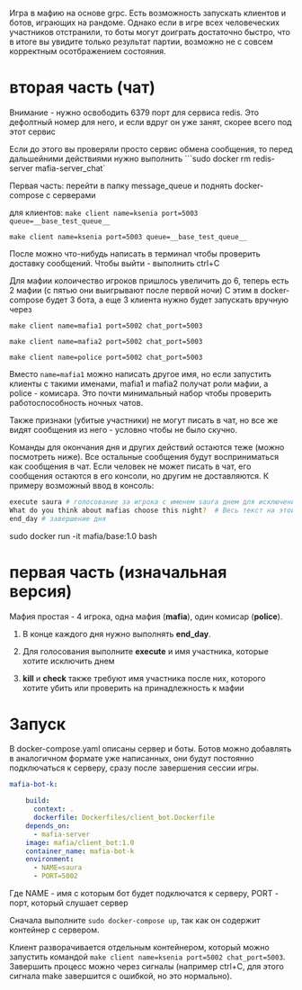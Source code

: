 Игра в мафию на основе grpc. Есть возможность запускать клиентов и ботов, играющих на рандоме.
Однако если в игре всех человеческих участников отстранили, то боты могут доиграть достаточно быстро, что в итоге вы увидите только результат партии, возможно не с совсем корректным осотбражением состояния.

# вторая часть (чат)

Внимание - нужно освободить 6379 порт для сервиса redis. Это дефолтный номер для него, и если вдруг он уже занят, скорее всего под этот сервис

Если до этого вы проверяли просто сервис обмена сообщения, то перед дальшейними действиями нужно выполнить
```sudo docker rm redis-server mafia-server_chat`

Первая часть:
перейти в папку message_queue
и поднять docker-compose с серверами

для клиентов:
```make client name=ksenia port=5003 queue=__base_test_queue__```

```make client name=ksenia port=5003 queue=__base_test_queue__```

После можно что-нибудь написать в терминал чтобы проверить доставку сообщений. Чтобы выйти - выполнить ctrl+C

Для мафии
колоичество игроков пришлось увеличить до 6, теперь есть 2 мафии (с пятью они выигрывают после первой ночи)
С этим в docker-compose будет 3 бота, а еще 3 клиента нужно будет запускать вручную через

```make client name=mafia1 port=5002 chat_port=5003```

```make client name=mafia2 port=5002 chat_port=5003```

```make client name=police port=5002 chat_port=5003```

Вместо ```name=mafia1``` можно написать другое имя, но если запустить клиенты с такими именами, mafia1 и mafia2 получат роли мафии, а police - комисара. Это почти минимальный набор чтобы проверить работоспособность ночных чатов.

Также признаки (убитые участники) не могут писать в чат, но все же видят сообщения из него - условно чтобы не было скучно.

Команды для окончания дня и других действий остаются теже (можно посмотреть ниже). Все остальные сообщения будут восприниматься как сообщения в чат. Если человек не может писать в чат, его сообщения остаются в его консоли, но другим не доставляются. К примеру возможный ввод в консоль:

```bash
execute saura # голосование за игрока с именем saura днем для исключения
What do you think about mafias choose this night?  # Весь текст на этой строчке доставится другим участниками
end_day # завершение дня
```

sudo docker run -it mafia/base:1.0 bash

# первая часть (изначальная версия)

Мафия простая - 4 игрока, одна мафия (__mafia__), один комисар (__police__).

1. В конце каждого дня нужно выполнять __end_day__.

2. Для голосования выполните __execute__ и имя участника, которые хотите исключить днем

2. __kill__ и __check__ также требуют имя участника после них, которого хотите убить или проверить на принадлежность к мафии

# Запуск
В docker-compose.yaml описаны сервер и боты. Ботов можно добавлять в аналогичном формате уже написанных, они будут постоянно подключаться к серверу, сразу после завершения сессии игры.

```yaml
mafia-bot-k:

    build:
      context: .
      dockerfile: Dockerfiles/client_bot.Dockerfile
    depends_on:
      - mafia-server
    image: mafia/client_bot:1.0
    container_name: mafia-bot-k
    environment:
      - NAME=saura
      - PORT=5002
```

Где NAME - имя с которым бот будет подключатся к серверу, PORT - порт, который слушает сервер


Сначала выполните ```sudo docker-compose up```, так как он содержит контейнер с сервером.

Клиент разворачивается отдельным контейнером, который можно запустить командой ```make client name=ksenia port=5002 chat_port=5003```. Завершить процесс можно через сигналы (например ctrl+C, для этого сигнала make завершится с ошибкой, но это нормально).
